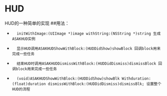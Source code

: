 # HUD
HUD的一种简单的实现
##用法：
*		initWithImage:(UIImage *)image withString:(NSString *)string 生成ASAKHUD实例



*		显示HUD调用ASAKHUDShowWithBlock:(HUDDidShow)showBlock 回调block用来完成一些任务


*		结束HUD时调用ASAKHUDDismissWithBlock:(HUDDidDismiss)dismissBlock 回调block用来完成一些任务

*		(void)ASAKHUDShowWithBlock:(HUDDidShow)showBlk Withduration:(float)duration dismissWithBlock:(HUDDidDismiss)dismissBlk; 设置整个HUD的流程
